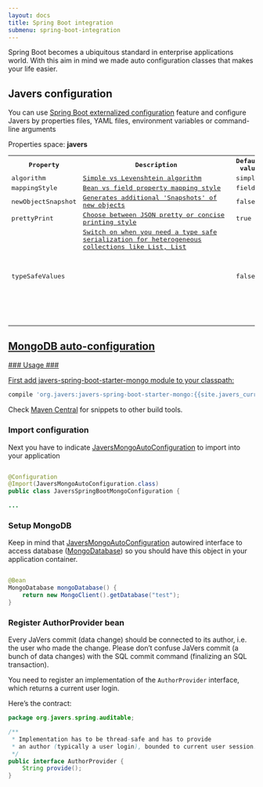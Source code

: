 ```yaml
---
layout: docs
title: Spring Boot integration
submenu: spring-boot-integration
---
```


Spring Boot becomes a ubiquitous standard in enterprise applications world. With this aim in mind we made auto configuration classes that
makes your life easier.


<h2 id="javers-configuration-properties">Javers configuration</h2>

You can use [Spring Boot externalized configuration](https://docs.spring.io/spring-boot/docs/current/reference/html/boot-features-external-config.html)
feature and configure Javers by properties files, YAML files, environment variables or command-line arguments

Properties space: **javers**

<table class="table" width="100%" style='word-wrap: break-word; font-family: monospace;'>
<tr>
    <th>Property</th>
    <th>Description</th>
    <th>Default value</th>
</tr>
    <td>algorithm</td>
    <td><a href="http://javers.org/documentation/diff-configuration/#simple-vs-levenshtein">Simple vs Levenshtein algorithm</a></td>
    <td>simple</td>
<tr>
</tr>
    <td>mappingStyle</td>
    <td><a href="http://javers.org/documentation/domain-configuration/#property-mapping-style">Bean vs field property mapping style</a></td>
    <td>field</td>
<tr>
</tr>
    <td>newObjectSnapshot</td>
    <td><a href="http://javers.org/javadoc_1.3.0/org/javers/core/JaversBuilder.html#withNewObjectsSnapshot-boolean-">Generates additional 'Snapshots' of new objects</a></td>
    <td>false</td>
<tr>
</tr>
    <td>prettyPrint</td>
    <td><a href="http://javers.org/javadoc_1.3.0/org/javers/core/JaversBuilder.html#withPrettyPrint-boolean-">Choose between JSON pretty or concise printing style</a></td>
    <td>true</td>
<tr>
</tr>
    <td>typeSafeValues</td>
    <td><a href="http://javers.org/javadoc_1.3.0/org/javers/core/JaversBuilder.html#withTypeSafeValues-boolean-">Switch on when you need a type safe serialization for heterogeneous collections like List, List<Object></a></td>
    <td>false</td>
<tr>
</table>


<h2 id="mongodb-auto-configuration">MongoDB auto-configuration</h2>
### Usage ###

First add javers-spring-boot-starter-mongo module to your classpath:

```groovy
compile 'org.javers:javers-spring-boot-starter-mongo:{{site.javers_current_version}}'
```
Check
[Maven Central](http://search.maven.org/#artifactdetails|org.javers|javers-spring|{{site.javers_current_version}}|jar)
for snippets to other build tools.

### Import configuration ###

Next you have to indicate [JaversMongoAutoConfiguration]() to import into your application

```java

@Configuration
@Import(JaversMongoAutoConfiguration.class)
public class JaversSpringBootMongoConfiguration {

...

```

### Setup MongoDB ###

Keep in mind that [JaversMongoAutoConfiguration]() autowired interface to access database
([MongoDatabase](http://api.mongodb.org/java/current/com/mongodb/client/MongoDatabase.html)) so you should have this object in your
application container.

```java

@Bean
MongoDatabase mongoDatabase() {
    return new MongoClient().getDatabase("test");
}
```

### Register AuthorProvider bean

Every JaVers commit (data change) should be connected to its author, i.e. the
user who made the change.
Please don’t confuse JaVers commit (a bunch of data changes)
with the SQL commit command (finalizing an SQL transaction).

You need to register an implementation of the `AuthorProvider` interface,
which returns a current user login.

Here’s the contract:

```java
package org.javers.spring.auditable;

/**
 * Implementation has to be thread-safe and has to provide
 * an author (typically a user login), bounded to current user session.
 */
public interface AuthorProvider {
    String provide();
}
```